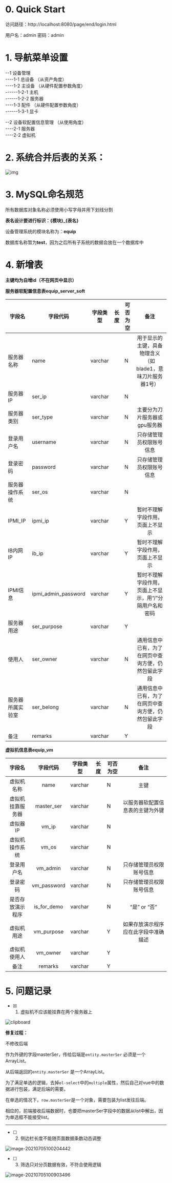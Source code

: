 # 0. Quick Start

访问路径：http://localhost:8080/page/end/login.html

用户名：admin 密码：admin



# 1. 导航菜单设置

--1 设备管理<br />
----1-1 总设备 （从资产角度）<br />
----1-2 主设备 （从硬件配置参数角度）<br />
------1-2-1 主机<br />
------1-2-2 服务器<br />
----1-3 配件   （从硬件配置参数角度）<br />
------1-3-1 显卡<br />

--2 设备软配置信息管理 （从使用角度）<br />
----2-1 服务器<br />
----2-2 虚拟机<br />



# 2. 系统合并后表的关系：

![img](./readme.assets/clipboard.png)


# 3. MySQL命名规范

所有数据库对象名称必须使用小写字母并用下划线分割

**表名设计要进行标识：{模块}_{表名}**

设备管理系统的模块名称为：**equip**

数据库名称暂为**test**，因为之后所有子系统的数据会放在一个数据库中



# 4. 新增表

**主键均为自增id（不在网页中显示）**

**服务器软配置信息表equip_server_soft**

| 字段名           | 字段代码            | 字段类型 | 长度 | 可否为空 |                            备注                             |
| ---------------- | ------------------- | -------- | ---- | -------- | :---------------------------------------------------------: |
| 服务器名称       | name                | varchar  |      | N        | 用于显示的主键，具备物理含义（如blade1，意味刀片服务器1号） |
| 服务器IP         | ser_ip              | varchar  |      | N        |                                                             |
| 服务器类别       | ser_type            | varchar  |      | N        |                主要分为刀片服务器或gpu服务器                |
| 登录用户名       | username            | varchar  |      | N        |                  只存储管理员权限账号信息                   |
| 登录密码         | password            | varchar  |      | N        |                  只存储管理员权限账号信息                   |
| 服务器操作系统   | ser_os              | varchar  |      | N        |                                                             |
| IPMI_IP          | ipmi_ip             | varchar  |      | Y        |              暂时不理解字段作用，页面上不显示               |
| IB内网IP         | ib_ip               | varchar  |      | Y        |              暂时不理解字段作用，页面上不显示               |
| IPMI信息         | ipmi_admin_password | varchar  |      | Y        |   暂时不理解字段作用，页面上不显示，用“/”分隔用户名和密码   |
| 服务器用途       | ser_purpose         | varchar  |      | Y        |                                                             |
| 使用人           | ser_owner           | varchar  |      | N        |    通用信息中已有，为了在网页中查询方便，仍然包留此字段     |
| 服务器所属实验室 | ser_belong          | varchar  |      | N        |    通用信息中已有，为了在网页中查询方便，仍然包留此字段     |
| 备注             | remarks             | varchar  |      | Y        |                                                             |

**虚拟机信息表equip_vm**

|      字段名      |  字段代码   | 字段类型 | 长度 | 可否为空 |                 备注                 |
| :--------------: | :---------: | -------- | ---- | -------- | :----------------------------------: |
|    虚拟机名称    |    name     | varchar  |      | N        |                 主键                 |
| 虚拟机挂靠服务器 | master_ser  | varchar  |      | N        |   以服务器软配置信息表的主键为外键   |
|     虚拟器IP     |    vm_ip    | varchar  |      | N        |                                      |
|  虚拟机操作系统  |    vm_os    | varchar  |      | N        |                                      |
|    登录用户名    |  vm_admin   | varchar  |      | N        |       只存储管理员权限账号信息       |
|     登录密码     | vm_password | varchar  |      | N        |       只存储管理员权限账号信息       |
| 是否存放演示程序 | is_for_demo | varchar  |      | N        |             “是” or “否”             |
|    虚拟机用途    | vm_purpose  | varchar  |      | Y        | 如果存放演示程序应在此字段中准确描述 |
|   虚拟机使用人   |  vm_owner   | varchar  |      | Y        |                                      |
|       备注       |   remarks   | varchar  |      | Y        |                                      |

# 5. 问题记录

- [x] 1. 虚拟机不应该能挂靠在两个服务器上

![clipboard](./readme.assets/clipboard-1625450332257.png)

**修复过程：**

不修改后端

作为外键的字段masterSer，传给后端是`entity.masterSer` 必须是一个ArrayList。

从后端返回的`entity.masterSer` 是一个ArrayList。

为了满足单选的逻辑，去掉`el-select`中的`multiple`属性，然后自己对vue中的数据进行包装，满足后端的需要。

在单选的情况下，`row.masterSer`是一个对象，需要包装为list发往后端。

相应的，前端接收后端数据时，也要把masterSer字段中的数据从list中解出，因为单选框不能接受list。

---

- [ ] 2. 侧边栏长度不能随页面数据条数动态调整

![image-20210705100204442](./readme.assets/image-20210705100204442.png)








- [ ] 3. 筛选只对分页数据有效，不符合使用逻辑

![image-20210705100903496](./readme.assets/image-20210705100903496.png)
